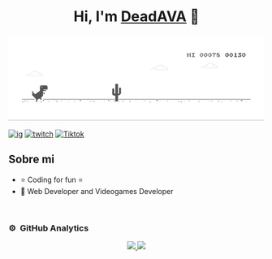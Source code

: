  <div align="center">
    <h1 align="center">Hi, I'm <a href="https://www.tiktok.com/@alansitohot69">DeadAVA</a> 🥵</h1>
  </div>
 <img src="https://raw.githubusercontent.com/wangningkai/wangningkai/master/assets/dino.gif">
 
[![ig](https://github.com/DeadAVA/DeadAVA/assets/107895779/f2be3e91-1fb7-4911-9472-318dceb164e0)]()
[![twitch](https://github.com/DeadAVA/DeadAVA/assets/107895779/28943653-a3d4-410f-8879-053bcb6b32fd)]()
[![Tiktok](https://github.com/DeadAVA/DeadAVA/assets/107895779/1843b8b6-807d-4722-a0e3-27ff8b3dcbaa)](https://www.tiktok.com/@alansitohot69)

## Sobre mi

- ⭐ Coding for fun ⭐ 
- 📲 Web Developer and Videogames Developer

<br>

### ⚙️ &nbsp;GitHub Analytics

<p align="center">
<a href="https://github.com/DeadAVA">
  <img height="180em" src="https://github-readme-stats-eight-theta.vercel.app/api?username=DeadAVA&show_icons=true&theme=algolia&include_all_commits=true&count_private=true"/>
  <img height="180em" src="https://github-readme-stats-eight-theta.vercel.app/api/top-langs/?username=DeadAVA&layout=compact&langs_count=8&theme=algolia"/>
</a>
</p>
